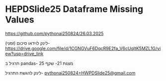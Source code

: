 # HEPDSlide25  Dataframe Missing Values
https://github.com/pythonai250824/26.03.2025

לינק לוידאו סיכום (זמני)-
https://drive.google.com/file/d/1CGNGVuF6DqcR9E2fa_V6cUqltK5MZL1G/view?usp=drive_link

תרגיל ב pandas-
מצגת 21- שקף 25

לינק להגשת התרגיל-
pythonai250824+HWPDSlide25@gmail.com
